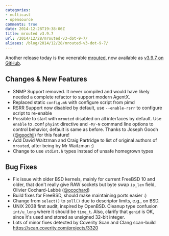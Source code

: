 ```yaml
---
categories:
- multicast
- opensource
comments: true
date: 2014-12-28T19:38:06Z
title: mrouted v3.9.7
url: /2014/12/28/mrouted-v3-dot-9-7/
aliases: /blog/2014/12/28/mrouted-v3-dot-9-7/
---
```


Another release today is the venerable [mrouted](/mrouted.html), now
available as
[v3.9.7 on GitHub](https://github.com/troglobit/mrouted/releases/tag/3.9.7).

<!--more-->

Changes & New Features
----------------------
- SNMP Support removed.  It never compiled and would have likely
  needed a complete refactor to support modern AgentX.
- Replaced static `config.mk` with configure script from pimd
- RSRR Support now disabled by default, use `--enable-rsrr` to configure
  script to re-enable
- Possible to start with `mrouted` disabled on all interfaces by
  default.  Use `enable` to .conf `phyint` directive and `-M/-N` command
  line options to control behavior, default is same as before.  Thanks
  to Joseph Gooch ([@goochjj](https://github.com/goochjj)) for this feature!
- Add David Waitzman and Craig Partridge to list of original authors
  of `mrouted`, after being by Mr Waitzman :)
- Change to use `stdint.h` types instead of unsafe homegrown types

Bug Fixes
---------
- Fix issue with older BSD kernels, mainly for current FreeBSD 10 and
  older, that don't really give RAW sockets but byte swap `ip_len`
  field, Olivier Cochard-Labbé ([@ocochard](https://github.com/ocochard))
- Build fixes for FreeBSD, should make maintaining ports easier :)
- Change from `select()` to `poll()` due to descriptor limits, e.g.,
  on BSD.
- UNIX 2038 first audit, inspired by OpenBSD.  Cleanup type confusion
  `int/u_long` where it should be `time_t`.  Also, clarify that `genid`
  is OK, since it's used and stored as unsigned 32-bit integer.
- Lots of minor fixes detected by Coverity Scan and Clang scan-build
  https://scan.coverity.com/projects/3320

